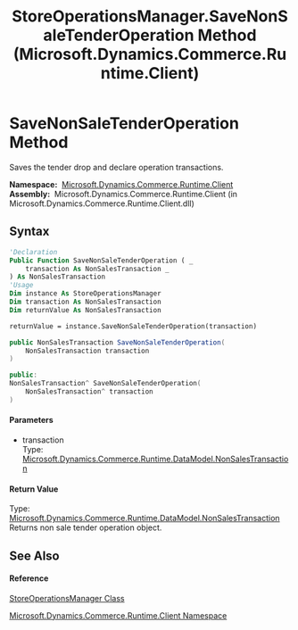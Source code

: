 ﻿---
title: StoreOperationsManager.SaveNonSaleTenderOperation Method  (Microsoft.Dynamics.Commerce.Runtime.Client)
TOCTitle: SaveNonSaleTenderOperation Method
ms:assetid: M:Microsoft.Dynamics.Commerce.Runtime.Client.StoreOperationsManager.SaveNonSaleTenderOperation(Microsoft.Dynamics.Commerce.Runtime.DataModel.NonSalesTransaction)
ms:mtpsurl: https://technet.microsoft.com/en-us/library/microsoft.dynamics.commerce.runtime.client.storeoperationsmanager.savenonsaletenderoperation(v=AX.60)
ms:contentKeyID: 62208553
ms.date: 05/18/2015
mtps_version: v=AX.60
f1_keywords:
- Microsoft.Dynamics.Commerce.Runtime.Client.StoreOperationsManager.SaveNonSaleTenderOperation
dev_langs:
- CSharp
- C++
- VB
---

# SaveNonSaleTenderOperation Method

Saves the tender drop and declare operation transactions.

**Namespace:**  [Microsoft.Dynamics.Commerce.Runtime.Client](microsoft-dynamics-commerce-runtime-client-namespace.md)  
**Assembly:**  Microsoft.Dynamics.Commerce.Runtime.Client (in Microsoft.Dynamics.Commerce.Runtime.Client.dll)

## Syntax

``` vb
'Declaration
Public Function SaveNonSaleTenderOperation ( _
    transaction As NonSalesTransaction _
) As NonSalesTransaction
'Usage
Dim instance As StoreOperationsManager
Dim transaction As NonSalesTransaction
Dim returnValue As NonSalesTransaction

returnValue = instance.SaveNonSaleTenderOperation(transaction)
```

``` csharp
public NonSalesTransaction SaveNonSaleTenderOperation(
    NonSalesTransaction transaction
)
```

``` c++
public:
NonSalesTransaction^ SaveNonSaleTenderOperation(
    NonSalesTransaction^ transaction
)
```

#### Parameters

  - transaction  
    Type: [Microsoft.Dynamics.Commerce.Runtime.DataModel.NonSalesTransaction](nonsalestransaction-class-microsoft-dynamics-commerce-runtime-datamodel.md)  

#### Return Value

Type: [Microsoft.Dynamics.Commerce.Runtime.DataModel.NonSalesTransaction](nonsalestransaction-class-microsoft-dynamics-commerce-runtime-datamodel.md)  
Returns non sale tender operation object.  

## See Also

#### Reference

[StoreOperationsManager Class](storeoperationsmanager-class-microsoft-dynamics-commerce-runtime-client.md)

[Microsoft.Dynamics.Commerce.Runtime.Client Namespace](microsoft-dynamics-commerce-runtime-client-namespace.md)

